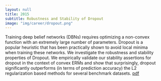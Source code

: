 ```yaml
---
layout: null
title: 2015
subtitle: Robustness and Stability of Dropout
image: "img/career/dropout.png"
---
```


Training deep belief networks (DBNs) requires optimizing a non-convex function with an extremely large number of parameters. Dropout is a popular heuristic that has been practically shown to avoid local minima when training these networks.
We investigate the robustness and stability properties of Dropout. We empirically validate our stability assertions for dropout in the context of convex ERMs and show that surprisingly, dropout significantly outperforms (in terms of prediction accuracy) the L2 regularization based methods for several benchmark datasets. [pdf](http://viveksck.github.io/data/dropout.pdf)
